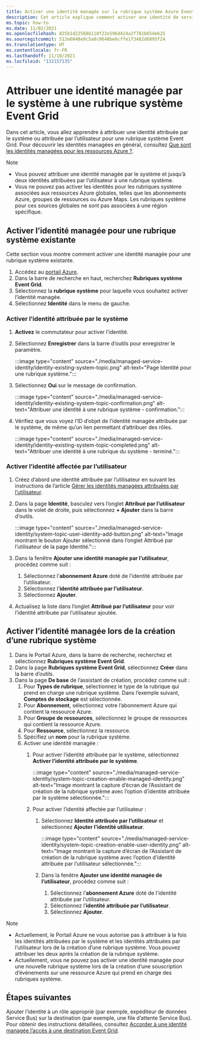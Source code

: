 ```yaml
---
title: Activer une identité managée sur la rubrique système Azure Event Grid
description: Cet article explique comment activer une identité de service managée pour une rubrique système Azure Event Grid.
ms.topic: how-to
ms.date: 11/02/2021
ms.openlocfilehash: 825b1d22568b110f22e596d424a2f781b65de625
ms.sourcegitcommit: 512e6048e9c5a8c9648be6cffe1f3482d6895f24
ms.translationtype: HT
ms.contentlocale: fr-FR
ms.lasthandoff: 11/10/2021
ms.locfileid: "132157135"
---
```

# <a name="assign-a-system-managed-identity-to-an-event-grid-system-topic"></a>Attribuer une identité managée par le système à une rubrique système Event Grid
Dans cet article, vous allez apprendre à attribuer une identité attribuée par le système ou attribuée par l’utilisateur pour une rubrique système Event Grid. Pour découvrir les identités managées en général, consultez [Que sont les identités managées pour les ressources Azure ?](../active-directory/managed-identities-azure-resources/overview.md).  

> [!NOTE]
> - Vous pouvez attribuer une identité managée par le système et jusqu’à deux identités attribuées par l’utilisateur à une rubrique système. 
> - Vous ne pouvez pas activer les identités pour les rubriques système associées aux ressources Azure globales, telles que les abonnements Azure, groupes de ressources ou Azure Maps. Les rubriques système pour ces sources globales ne sont pas associées à une région spécifique.

## <a name="enable-managed-identity-for-an-existing-system-topic"></a>Activer l’identité managée pour une rubrique système existante
Cette section vous montre comment activer une identité managée pour une rubrique système existante. 

1. Accédez au [portail Azure](https://portal.azure.com).
2. Dans la barre de recherche en haut, recherchez **Rubriques système Event Grid**.
3. Sélectionnez la **rubrique système** pour laquelle vous souhaitez activer l’identité managée. 
4. Sélectionnez **Identité** dans le menu de gauche.  

### <a name="enable-system-assigned-identity"></a>Activer l’identité attribuée par le système
1. **Activez** le commutateur pour activer l’identité. 
1. Sélectionnez **Enregistrer** dans la barre d’outils pour enregistrer le paramètre. 

    :::image type="content" source="./media/managed-service-identity/identity-existing-system-topic.png" alt-text="Page Identité pour une rubrique système."::: 
1. Sélectionnez **Oui** sur le message de confirmation. 

    :::image type="content" source="./media/managed-service-identity/identity-existing-system-topic-confirmation.png" alt-text="Attribuer une identité à une rubrique système - confirmation."::: 
1. Vérifiez que vous voyez l’ID d’objet de l’identité managée attribuée par le système, de même qu’un lien permettant d’attribuer des rôles. 

    :::image type="content" source="./media/managed-service-identity/identity-existing-system-topic-completed.png" alt-text="Attribuer une identité à une rubrique du système - terminé."::: 

### <a name="enable-user-assigned-identity"></a>Activer l’identité affectée par l’utilisateur

1. Créez d’abord une identité attribuée par l’utilisateur en suivant les instructions de l’article [Gérer les identités managées attribuées par l’utilisateur](../active-directory/managed-identities-azure-resources/how-manage-user-assigned-managed-identities.md). 
1. Dans la page **Identité**, basculez vers l’onglet **Attribué par l’utilisateur** dans le volet de droite, puis sélectionnez **+ Ajouter** dans la barre d’outils.

    :::image type="content" source="./media/managed-service-identity/system-topic-user-identity-add-button.png" alt-text="Image montrant le bouton Ajouter sélectionné dans l’onglet Attribué par l’utilisateur de la page Identité.":::
1. Dans la fenêtre **Ajouter une identité managée par l’utilisateur**, procédez comme suit :
    1. Sélectionnez l’**abonnement Azure** doté de l’identité attribuée par l’utilisateur. 
    1. Sélectionnez l’**identité attribuée par l’utilisateur**. 
    1. Sélectionnez **Ajouter**. 
1. Actualisez la liste dans l’onglet **Attribué par l’utilisateur** pour voir l’identité attribuée par l’utilisateur ajoutée.

## <a name="enable-managed-identity-when-creating-a-system-topic"></a>Activer l’identité managée lors de la création d’une rubrique système

1. Dans le Portail Azure, dans la barre de recherche, recherchez et sélectionnez **Rubriques système Event Grid**. 
1. Dans la page **Rubriques système Event Grid**, sélectionnez **Créer** dans la barre d’outils. 
1. Dans la page **De base** de l’assistant de création, procédez comme suit : 
    1. Pour **Types de rubrique**, sélectionnez le type de la rubrique qui prend en charge une rubrique système. Dans l’exemple suivant, **Comptes de stockage** est sélectionnée. 
    2. Pour **Abonnement**, sélectionnez votre l’abonnement Azure qui contient la ressource Azure. 
    1. Pour **Groupe de ressources**, sélectionnez le groupe de ressources qui contient la ressource Azure. 
    1. Pour **Ressource**, sélectionnez la ressource. 
    1. Spécifiez un **nom** pour la rubrique système.
    1. Activer une identité managée :
        1. Pour activer l’identité attribuée par le système, sélectionnez **Activer l’identité attribuée par le système**. 
        
            :::image type="content" source="./media/managed-service-identity/system-topic-creation-enable-managed-identity.png" alt-text="Image montrant la capture d’écran de l’Assistant de création de la rubrique système avec l’option d’identité attribuée par le système sélectionnée.":::            
        1. Pour activer l’identité affectée par l’utilisateur : 
            1. Sélectionnez **Identité attribuée par l’utilisateur** et sélectionnez **Ajouter l’identité utilisateur**. 
        
                :::image type="content" source="./media/managed-service-identity/system-topic-creation-enable-user-identity.png" alt-text="Image montrant la capture d’écran de l’Assistant de création de la rubrique système avec l’option d’identité attribuée par l’utilisateur sélectionnée.":::            
            1. Dans la fenêtre **Ajouter une identité managée de l’utilisateur**, procédez comme suit :
                1. Sélectionnez l’**abonnement Azure** doté de l’identité attribuée par l’utilisateur. 
                1. Sélectionnez l’**identité attribuée par l’utilisateur**. 
                1. Sélectionnez **Ajouter**.                         

> [!NOTE]
> - Actuellement, le Portail Azure ne vous autorise pas à attribuer à la fois les identités attribuées par le système et les identités attribuées par l’utilisateur lors de la création d’une rubrique système. Vous pouvez attribuer les deux après la création de la rubrique système. 
> - Actuellement, vous ne pouvez pas activer une identité managée pour une nouvelle rubrique système lors de la création d’une souscription d’événements sur une ressource Azure qui prend en charge des rubriques système. 


## <a name="next-steps"></a>Étapes suivantes
Ajouter l’identité à un rôle approprié (par exemple, expéditeur de données Service Bus) sur la destination (par exemple, une file d’attente Service Bus). Pour obtenir des instructions détaillées, consultez [Accorder à une identité managée l’accès à une destination Event Grid](add-identity-roles.md). 